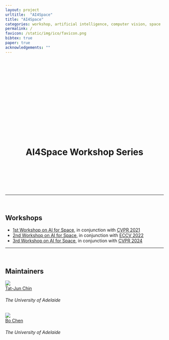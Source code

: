 ```yaml
---
layout: project
urltitle:  "AI4Space"
title: "AI4Space"
categories: workshop, artificial intelligence, computer vision, space 
permalink: /
favicon: /static/img/ico/favicon.png
bibtex: true
paper: true
acknowledgements: ""
---
```


<br>
<div class="row header-row" id="home">
  <div class="col-xs-12 header-img">  
    <center><br></center>
    <center><br></center>
    <center><br></center>
    <br>
    <br>
    <br>
    <br>
    <br>
    <br>
    <br>
    <br>
    <br>
    <br>
    <center><h1>AI4Space Workshop Series</h1></center>
    <!-- <center><span style="font-weight:400;">14th of June 2020</span></center> -->
    <br>
    <br>
    <br>
    <br>
    <br>
  </div>
</div>

<hr>


<br>
<div class="row" id="workshop">
  <div class="col-xs-12">
    <h2>Workshops</h2>
  </div>
</div>
<div class="row">
  <div class="col-xs-12">
    <p>
    <ul>
      <li><a href='https://aiforspace.github.io/2021/'>1st Workshop on AI for Space</a>, in conjunction with <a href="http://cvpr2021.thecvf.com/">CVPR 2021</a></li>
      <li><a href='https://aiforspace.github.io/2022/'>2nd Workshop on AI for Space</a>, in conjunction with <a href="https://eccv2022.ecva.net/">ECCV 2022</a></li>
      <li><a href='https://aiforspace.github.io/2024/'>3rd Workshop on AI for Space</a>, in conjunction with <a href="https://cvpr.thecvf.com/Conferences/2024">CVPR 2024</a></li>
    </ul>
    </p>
  </div>
</div> 


<hr>


<br>
<div class="row" id="maintainers">
  <div class="col-xs-12">
    <h2>Maintainers</h2>
  </div>
</div>

<div class="row">

  <div class="col-xs-2">
    <a href="https://cs.adelaide.edu.au/~tjchin">
      <img class="people-pic" src="{{ "/static/img/people/tj.png" | prepend:site.baseurl }}">
    </a>
    <div class="people-name">
      <a href="https://cs.adelaide.edu.au/~tjchin">Tat-Jun Chin</a>
      <h6>The University of Adelaide</h6>
    </div>
  </div>

  <div class="col-xs-2">
    <a href="https://bochenys.github.io/">
      <img class="people-pic" src="{{ "/static/img/people/bo.jpg" | prepend:site.baseurl }}">
    </a>
    <div class="people-name">
      <a href="https://bochenys.github.io/">Bo Chen</a>
      <h6>The University of Adelaide</h6>
    </div>
  </div>

</div>
